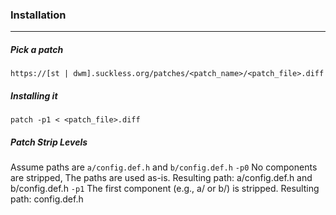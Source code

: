 ### Installation
---
##### Pick a patch
`https://[st | dwm].suckless.org/patches/<patch_name>/<patch_file>.diff`
##### Installing it
`patch -p1 < <patch_file>.diff`

##### Patch Strip Levels
Assume paths are `a/config.def.h` and `b/config.def.h`
`-p0`
No components are stripped, The paths are used as-is.
Resulting path: a/config.def.h and b/config.def.h
`-p1`
The first component (e.g., a/ or b/) is stripped.
Resulting path: config.def.h

